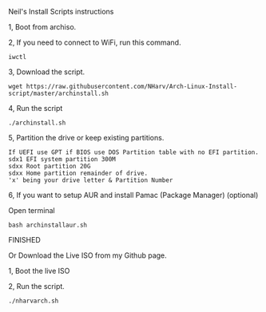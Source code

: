 Neil's Install Scripts instructions

1, Boot from archiso.

2, If you need to connect to WiFi, run this command.

```
iwctl
```

3, Download the script.

```
wget https://raw.githubusercontent.com/NHarv/Arch-Linux-Install-script/master/archinstall.sh
```

4, Run the script

```
./archinstall.sh
```

5, Partition the drive or keep existing partitions.

```
If UEFI use GPT if BIOS use DOS Partition table with no EFI partition.
sdx1 EFI system partition 300M
sdxx Root partition 20G
sdxx Home partition remainder of drive.
'x' being your drive letter & Partition Number
```

6, If you want to setup AUR and install Pamac (Package Manager) (optional)

Open terminal

```
bash archinstallaur.sh
```

FINISHED

Or Download the Live ISO from my Github page.

1, Boot the live ISO

2, Run the script.

```
./nharvarch.sh
```

